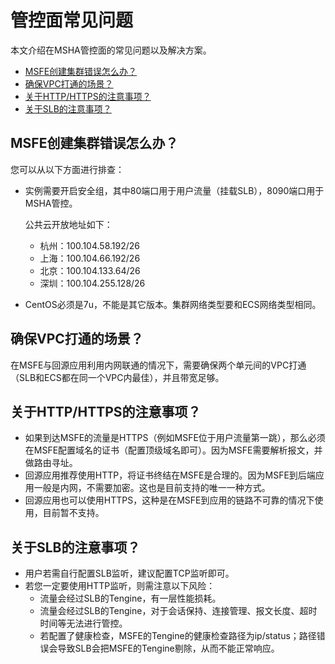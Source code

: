 # 管控面常见问题

本文介绍在MSHA管控面的常见问题以及解决方案。

-   [MSFE创建集群错误怎么办？](#section_neo_dhz_i90)
-   [确保VPC打通的场景？](#section_ad9_t68_hj1)
-   [关于HTTP/HTTPS的注意事项？](#section_usb_hw2_s9c)
-   [关于SLB的注意事项？](#section_wst_rrz_ta9)

## MSFE创建集群错误怎么办？

您可以从以下方面进行排查：

-   实例需要开启安全组，其中80端口用于用户流量（挂载SLB），8090端口用于MSHA管控。

    公共云开放地址如下：

    -   杭州：100.104.58.192/26
    -   上海：100.104.66.192/26
    -   北京：100.104.133.64/26
    -   深圳：100.104.255.128/26
-   CentOS必须是7u，不能是其它版本。集群网络类型要和ECS网络类型相同。

## 确保VPC打通的场景？

在MSFE与回源应用利用内网联通的情况下，需要确保两个单元间的VPC打通（SLB和ECS都在同一个VPC内最佳），并且带宽足够。

## 关于HTTP/HTTPS的注意事项？

-   如果到达MSFE的流量是HTTPS（例如MSFE位于用户流量第一跳），那么必须在MSFE配置域名的证书（配置顶级域名即可）。因为MSFE需要解析报文，并做路由寻址。
-   回源应用推荐使用HTTP，将证书终结在MSFE是合理的。因为MSFE到后端应用一般是内网，不需要加密。这也是目前支持的唯一一种方式。
-   回源应用也可以使用HTTPS，这种是在MSFE到应用的链路不可靠的情况下使用，目前暂不支持。

## 关于SLB的注意事项？

-   用户若需自行配置SLB监听，建议配置TCP监听即可。
-   若您一定要使用HTTP监听，则需注意以下风险：
    -   流量会经过SLB的Tengine，有一层性能损耗。
    -   流量会经过SLB的Tengine，对于会话保持、连接管理、报文长度、超时时间等无法进行管控。
    -   若配置了健康检查，MSFE的Tengine的健康检查路径为ip/status；路径错误会导致SLB会把MSFE的Tengine剔除，从而不能正常响应。

